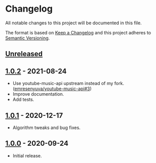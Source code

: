 # Changelog
All notable changes to this project will be documented in this file.

The format is based on [Keep a Changelog](http://keepachangelog.com/en/1.0.0/)
and this project adheres to [Semantic Versioning](http://semver.org/spec/v2.0.0.html).

## [Unreleased]

## [1.0.2] - 2021-08-24
* Use youtube-music-api upstream instead of my fork. ([emresenyuva/youtube-music-api#3])
* Improve documentation.
* Add tests.

## [1.0.1] - 2020-12-17
* Algorithm tweaks and bug fixes.

## [1.0.0] - 2020-09-24
* Initial release.

[Unreleased]: https://github.com/valeriangalliat/spotify-to-youtube/compare/v1.0.2...HEAD
[1.0.2]: https://github.com/valeriangalliat/spotify-to-youtube/compare/v1.0.1...v1.0.2
[1.0.1]: https://github.com/valeriangalliat/spotify-to-youtube/compare/v1.0.0...v1.0.1
[1.0.0]: https://github.com/valeriangalliat/spotify-to-youtube/tree/v1.0.0

[emresenyuva/youtube-music-api#3]: https://github.com/mresenyuva/youtube-music-api/issues/3
